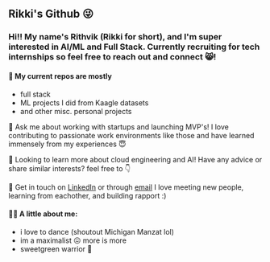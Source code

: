 ## Rikki's Github 😜   

<!--
**rithvin05/rithvin05** is a ✨ _special_ ✨ repository because its `README.md` (this file) appears on your GitHub profile.

Here are some ideas to get you started:


- 🔭 I’m currently working on ...
- 🌱 I’m currently learning ...
- 👯 I’m looking to collaborate on ...
- 🤔 I’m looking for help with ...
- 💬 Ask me about ...
- 📫 How to reach me: ...
- 😄 Pronouns: ...
- ⚡ Fun fact: ...
-->
### Hi!! My name's Rithvik (Rikki for short), and I'm super interested in AI/ML and Full Stack. Currently recruiting for tech internships so feel free to reach out and connect 😸!


#### 💼 My current repos are mostly
  - full stack
  - ML projects I did from Kaagle datasets
  - and other misc. personal projects


 💬 Ask me about working with startups and launching MVP's! I love contributing to passionate work environments like those and have learned immensely from my experiences 😇


 🌱 Looking to learn more about cloud engineering and AI! Have any advice or share similar interests? feel free to 👇


 🤝 Get in touch on [LinkedIn](https://www.linkedin.com/in/rithvikvinod/) or through [email](mailto:Rithvin@umich.edu) I love meeting new people, learning from eachother, and building rapport :)

 #### 😶‍🌫️ A little about me:
 - i love to dance (shoutout Michigan Manzat lol)
 - im a maximalist 😖 more is more
 -  sweetgreen warrior 🥬
 

